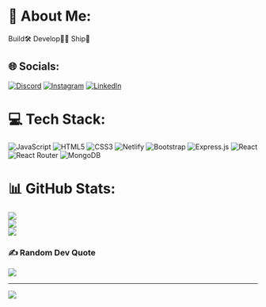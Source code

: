 # 💫 About Me:
Build🛠️ Develop🧑‍💻 Ship🚢


## 🌐 Socials:
[![Discord](https://img.shields.io/badge/Discord-%237289DA.svg?logo=discord&logoColor=white)](https://discord.gg/ZFajkvuzXb) [![Instagram](https://img.shields.io/badge/Instagram-%23E4405F.svg?logo=Instagram&logoColor=white)](https://instagram.com/ro_sh__an) [![LinkedIn](https://img.shields.io/badge/LinkedIn-%230077B5.svg?logo=linkedin&logoColor=white)](https://linkedin.com/in/roshan-k-468288231) 

# 💻 Tech Stack:
![JavaScript](https://img.shields.io/badge/javascript-%23323330.svg?style=for-the-badge&logo=javascript&logoColor=%23F7DF1E) ![HTML5](https://img.shields.io/badge/html5-%23E34F26.svg?style=for-the-badge&logo=html5&logoColor=white) ![CSS3](https://img.shields.io/badge/css3-%231572B6.svg?style=for-the-badge&logo=css3&logoColor=white) ![Netlify](https://img.shields.io/badge/netlify-%23000000.svg?style=for-the-badge&logo=netlify&logoColor=#00C7B7) ![Bootstrap](https://img.shields.io/badge/bootstrap-%23563D7C.svg?style=for-the-badge&logo=bootstrap&logoColor=white) ![Express.js](https://img.shields.io/badge/express.js-%23404d59.svg?style=for-the-badge&logo=express&logoColor=%2361DAFB) ![React](https://img.shields.io/badge/react-%2320232a.svg?style=for-the-badge&logo=react&logoColor=%2361DAFB) ![React Router](https://img.shields.io/badge/React_Router-CA4245?style=for-the-badge&logo=react-router&logoColor=white) ![MongoDB](https://img.shields.io/badge/MongoDB-%234ea94b.svg?style=for-the-badge&logo=mongodb&logoColor=white)
# 📊 GitHub Stats:
![](https://github-readme-stats.vercel.app/api?username=Roshan0310&theme=merko&hide_border=false&include_all_commits=false&count_private=false)<br/>
![](https://github-readme-streak-stats.herokuapp.com/?user=Roshan0310&theme=merko&hide_border=false)<br/>
![](https://github-readme-stats.vercel.app/api/top-langs/?username=Roshan0310&theme=merko&hide_border=false&include_all_commits=false&count_private=false&layout=compact)

### ✍️ Random Dev Quote
![](https://quotes-github-readme.vercel.app/api?type=vetical&theme=radical)

---
[![](https://visitcount.itsvg.in/api?id=Roshan0310&icon=0&color=0)](https://visitcount.itsvg.in)

<!-- Proudly created with GPRM ( https://gprm.itsvg.in ) -->
